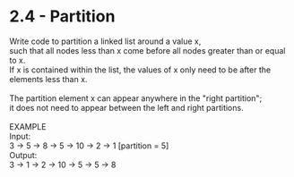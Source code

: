 # 2.4 - Partition

Write code to partition a linked list around a value x,\
such that all nodes less than x come before all nodes greater than or equal to x.\
If x is contained within the list, the values of x only need to be after the elements less than x.\
\
The partition element x can appear anywhere in the "right partition";\
it does not need to appear between the left and right partitions.\
\
EXAMPLE\
Input: \
3 -> 5 -> 8 -> 5 -> 10 -> 2 -> 1 \[partition = 5]\
Output:\
3 -> 1 -> 2 -> 10 -> 5 -> 5 -> 8
